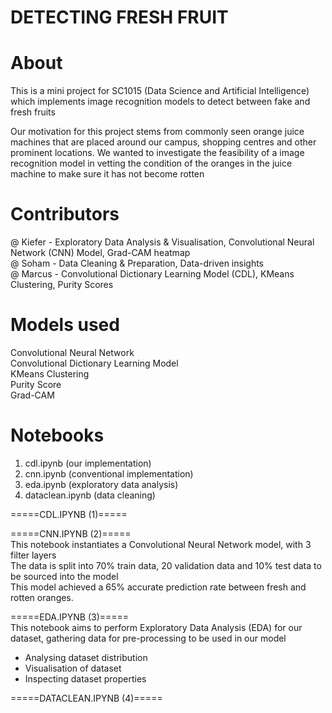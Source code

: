 # DETECTING FRESH FRUIT

# About
This is a mini project for SC1015 (Data Science and Artificial Intelligence) which implements image recognition models to detect between fake and fresh fruits

Our motivation for this project stems from commonly seen orange juice machines that are placed around our campus, shopping centres and other prominent locations. We wanted to investigate the feasibility of a image recognition model in vetting the condition of the oranges in the juice machine to make sure it has not become rotten

# Contributors

@ Kiefer - Exploratory Data Analysis & Visualisation, Convolutional Neural Network (CNN) Model, Grad-CAM heatmap     
@ Soham - Data Cleaning & Preparation, Data-driven insights      
@ Marcus - Convolutional Dictionary Learning Model (CDL), KMeans Clustering, Purity Scores      

# Models used
Convolutional Neural Network    
Convolutional Dictionary Learning Model    
KMeans Clustering     
Purity Score      
Grad-CAM      

# Notebooks
1) cdl.ipynb (our implementation)     
2) cnn.ipynb (conventional implementation)     
3) eda.ipynb (exploratory data analysis)    
4) dataclean.ipynb (data cleaning)    

=====CDL.IPYNB (1)=====    
     
     
=====CNN.IPYNB (2)=====    
This notebook instantiates a Convolutional Neural Network model, with 3 filter layers    
The data is split into 70% train data, 20 validation data and 10% test data to be sourced into the model    
This model achieved a 65% accurate prediction rate between fresh and rotten oranges.     
      
=====EDA.IPYNB (3)=====     
This notebook aims to perform Exploratory Data Analysis (EDA) for our dataset, gathering data for pre-processing to be used in our model    
- Analysing dataset distribution    
- Visualisation of dataset    
- Inspecting dataset properties    
      
=====DATACLEAN.IPYNB (4)=====     
